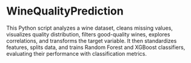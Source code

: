# WineQualityPrediction
This Python script analyzes a wine dataset, cleans missing values, visualizes quality distribution, filters good-quality wines, explores correlations, and transforms the target variable. It then standardizes features, splits data, and trains Random Forest and XGBoost classifiers, evaluating their performance with classification metrics.
